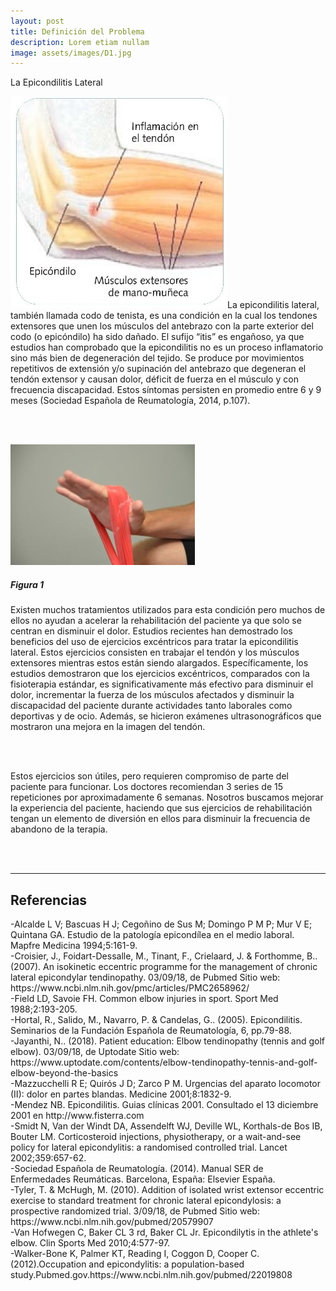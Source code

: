 ```yaml
---
layout: post
title: Definición del Problema
description: Lorem etiam nullam
image: assets/images/D1.jpg
---
```


La Epicondilitis Lateral

<p><span class="image left"><img src="assets/images/D2.jpg" alt="" /></span>La epicondilitis lateral, también llamada codo de tenista, es una condición en la cual los tendones extensores que unen los músculos del antebrazo con la parte exterior del codo (o epicóndilo) ha sido dañado. El sufijo “itis” es engañoso, ya que estudios han comprobado que la epicondilitis no es un proceso inflamatorio sino más bien de degeneración del tejido. Se produce por movimientos repetitivos de extensión y/o supinación del antebrazo que degeneran el tendón extensor y causan dolor, déficit de fuerza en el músculo y con frecuencia discapacidad. Estos síntomas persisten en promedio entre 6 y 9 meses (Sociedad Española de Reumatología, 2014, p.107).</p><br><br>
<p><span class="image right"><img src="assets/images/D3.jpg" alt="" /></span><br><h5>Figura 1</h5>
 Existen muchos tratamientos utilizados para esta condición pero muchos de ellos no ayudan a acelerar la rehabilitación del paciente ya que solo se centran en disminuir el dolor. Estudios recientes han demostrado los beneficios del uso de ejercicios excéntricos para tratar la epicondilitis lateral. Estos ejercicios consisten en trabajar el tendón y los músculos extensores mientras estos están siendo alargados. Específicamente, los estudios demostraron que los ejercicios excéntricos, comparados con la fisioterapia estándar,  es significativamente más efectivo para disminuir el dolor, incrementar la fuerza de los músculos afectados y disminuir la discapacidad del paciente durante actividades tanto laborales como deportivas y de ocio. Además, se hicieron exámenes ultrasonográficos que mostraron una mejora en la imagen del tendón.</p><br>
<br>
<p>Estos ejercicios son útiles, pero requieren compromiso de parte del paciente para funcionar. Los doctores recomiendan 3 series de 15 repeticiones por aproximadamente 6 semanas. Nosotros buscamos mejorar la experiencia del paciente, haciendo que sus ejercicios de rehabilitación tengan un elemento de diversión en ellos para disminuir la frecuencia de abandono de la terapia.</p>
<br><br>
<hr>
<h2>Referencias</h2>
-Alcalde L V; Bascuas H J; Cegoñino de Sus M; Domingo P M P; Mur V E; Quintana GA. Estudio de la patología epicondílea en el medio laboral. Mapfre Medicina 1994;5:161-9.<br>
-Croisier, J., Foidart-Dessalle, M., Tinant, F., Crielaard, J. & Forthomme, B.. (2007). An isokinetic eccentric programme for the management of chronic lateral epicondylar tendinopathy. 03/09/18, de Pubmed Sitio web: https://www.ncbi.nlm.nih.gov/pmc/articles/PMC2658962/<br>
-Field LD, Savoie FH. Common elbow injuries in sport. Sport Med 1988;2:193-205.<br>
-Hortal, R., Salido, M., Navarro, P. & Candelas, G.. (2005). Epicondilitis. Seminarios de la Fundación Española de Reumatología, 6, pp.79-88.<br>
-Jayanthi, N.. (2018). Patient education: Elbow tendinopathy (tennis and golf elbow). 03/09/18, de Uptodate Sitio web: https://www.uptodate.com/contents/elbow-tendinopathy-tennis-and-golf-elbow-beyond-the-basics<br>
-Mazzucchelli R E; Quirós J D; Zarco P M. Urgencias del aparato locomotor (II): dolor en partes blandas. Medicine 2001;8:1832-9.<br>
-Mendez NB. Epicondilitis. Guias clínicas 2001. Consultado el 13 diciembre 2001 en http://www.fisterra.com<br>
-Smidt N, Van der Windt DA, Assendelft WJ, Deville WL, Korthals-de Bos IB, Bouter LM. Corticosteroid injections, physiotherapy, or a wait-and-see policy for lateral epicondylitis: a randomised controlled trial. Lancet 2002;359:657-62.<br>
-Sociedad Española de Reumatología. (2014). Manual SER de Enfermedades Reumáticas. Barcelona, España: Elsevier España.<br>
-Tyler, T. & McHugh, M. (2010). Addition of isolated wrist extensor eccentric exercise to standard treatment for chronic lateral epicondylosis: a prospective randomized trial. 3/09/18, de Pubmed Sitio web: https://www.ncbi.nlm.nih.gov/pubmed/20579907<br>
-Van Hofwegen C, Baker CL 3 rd, Baker CL Jr. Epicondilytis in the athlete's elbow. Clin Sports Med 2010;4:577-97.<br>
-Walker-Bone K, Palmer KT, Reading I, Coggon D, Cooper C.(2012).Occupation and epicondylitis: a population-based study.Pubmed.gov.https://www.ncbi.nlm.nih.gov/pubmed/22019808<br>











